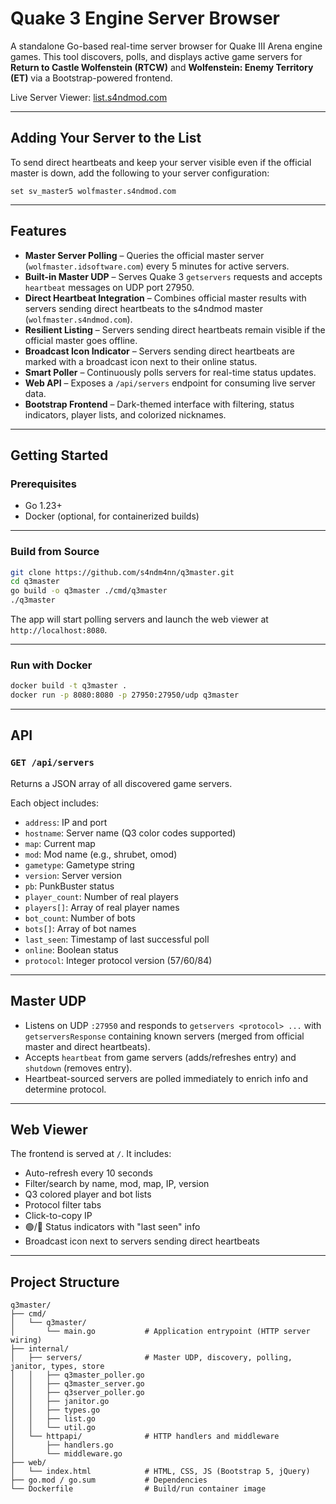 # Quake 3 Engine Server Browser

A standalone Go-based real-time server browser for Quake III Arena engine games. This tool discovers, polls, and displays active game servers for **Return to Castle Wolfenstein (RTCW)** and **Wolfenstein: Enemy Territory (ET)** via a Bootstrap-powered frontend.

Live Server Viewer: [list.s4ndmod.com](https://list.s4ndmod.com)

---

## Adding Your Server to the List

To send direct heartbeats and keep your server visible even if the official master is down, add the following to your server configuration:

```
set sv_master5 wolfmaster.s4ndmod.com
```
---

## Features

* **Master Server Polling** – Queries the official master server (`wolfmaster.idsoftware.com`) every 5 minutes for active servers.
* **Built-in Master UDP** – Serves Quake 3 `getservers` requests and accepts `heartbeat` messages on UDP port 27950.
* **Direct Heartbeat Integration** – Combines official master results with servers sending direct heartbeats to the s4ndmod master (`wolfmaster.s4ndmod.com`).
* **Resilient Listing** – Servers sending direct heartbeats remain visible if the official master goes offline.
* **Broadcast Icon Indicator** – Servers sending direct heartbeats are marked with a broadcast icon next to their online status.
* **Smart Poller** – Continuously polls servers for real-time status updates.
* **Web API** – Exposes a `/api/servers` endpoint for consuming live server data.
* **Bootstrap Frontend** – Dark-themed interface with filtering, status indicators, player lists, and colorized nicknames.

---

## Getting Started

### Prerequisites

* Go 1.23+
* Docker (optional, for containerized builds)

---

### Build from Source

```bash
git clone https://github.com/s4ndm4nn/q3master.git
cd q3master
go build -o q3master ./cmd/q3master
./q3master
```

The app will start polling servers and launch the web viewer at `http://localhost:8080`.

---

### Run with Docker

```bash
docker build -t q3master .
docker run -p 8080:8080 -p 27950:27950/udp q3master
```

---

## API

### `GET /api/servers`

Returns a JSON array of all discovered game servers.

Each object includes:

* `address`: IP and port
* `hostname`: Server name (Q3 color codes supported)
* `map`: Current map
* `mod`: Mod name (e.g., shrubet, omod)
* `gametype`: Gametype string
* `version`: Server version
* `pb`: PunkBuster status
* `player_count`: Number of real players
* `players[]`: Array of real player names
* `bot_count`: Number of bots
* `bots[]`: Array of bot names
* `last_seen`: Timestamp of last successful poll
* `online`: Boolean status
* `protocol`: Integer protocol version (57/60/84)

---

## Master UDP

* Listens on UDP `:27950` and responds to `getservers <protocol> ...` with `getserversResponse` containing known servers (merged from official master and direct heartbeats).
* Accepts `heartbeat` from game servers (adds/refreshes entry) and `shutdown` (removes entry).
* Heartbeat-sourced servers are polled immediately to enrich info and determine protocol.

---

## Web Viewer

The frontend is served at `/`. It includes:

* Auto-refresh every 10 seconds
* Filter/search by name, mod, map, IP, version
* Q3 colored player and bot lists
* Protocol filter tabs
* Click-to-copy IP
* 🟢/🔴 Status indicators with "last seen" info
* Broadcast icon next to servers sending direct heartbeats

---

## Project Structure

```
q3master/
├── cmd/
│   └── q3master/
│       └── main.go           # Application entrypoint (HTTP server wiring)
├── internal/
│   ├── servers/              # Master UDP, discovery, polling, janitor, types, store
│   │   ├── q3master_poller.go
│   │   ├── q3master_server.go
│   │   ├── q3server_poller.go
│   │   ├── janitor.go
│   │   ├── types.go
│   │   ├── list.go
│   │   └── util.go
│   └── httpapi/              # HTTP handlers and middleware
│       ├── handlers.go
│       └── middleware.go
├── web/
│   └── index.html            # HTML, CSS, JS (Bootstrap 5, jQuery)
├── go.mod / go.sum           # Dependencies
└── Dockerfile                # Build/run container image
```
